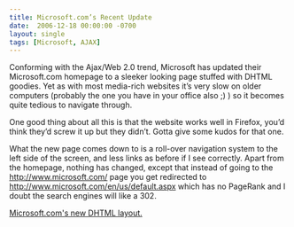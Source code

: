 ```yaml
---
title: Microsoft.com’s Recent Update
date:  2006-12-18 00:00:00 -0700
layout: single
tags: [Microsoft, AJAX]
---
```


Conforming with the Ajax/Web 2.0 trend, Microsoft has updated their Microsoft.com homepage to a sleeker looking page stuffed with DHTML goodies. Yet as with most media-rich websites it’s very slow on older computers (probably the one you have in your office also ;) ) so it becomes quite tedious to navigate through.

One good thing about all this is that the website works well in Firefox, you’d think they’d screw it up but they didn’t. Gotta give some kudos for that one.

What the new page comes down to is a roll-over navigation system to the left side of the screen, and less links as before if I see correctly. Apart from the homepage, nothing has changed, except that instead of going to the http://www.microsoft.com/ page you get redirected to http://www.microsoft.com/en/us/default.aspx which has no PageRank and I doubt the search engines will like a 302.

[Microsoft.com's new DHTML layout.](https://web.archive.org/web/20070125121931/http://www.microsoft.com/en/us/default.aspx)

